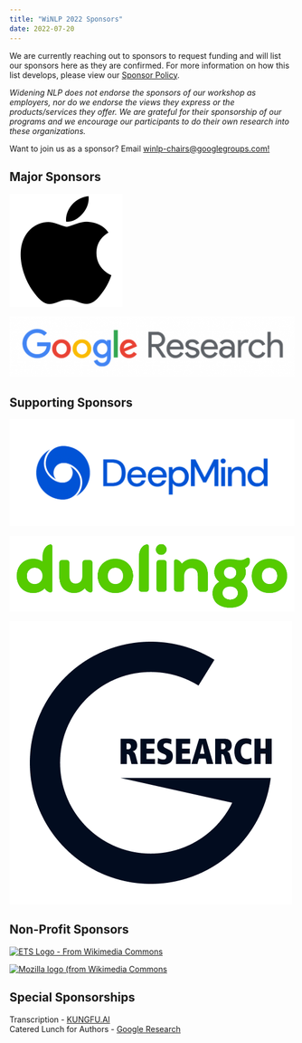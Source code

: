 ```yaml
---
title: "WiNLP 2022 Sponsors"
date: 2022-07-20
---
```


We are currently reaching out to sponsors to request funding and will list our sponsors here as they are confirmed. For more information on how this list develops, please view our [Sponsor Policy](http://www.winlp.org/sponsor-policy/ "Sponsor Policy").

_Widening NLP does not endorse the sponsors of our workshop as employers, nor do we endorse the views they express or the products/services they offer. We are grateful for their sponsorship of our programs and we encourage our participants to do their own research into these organizations._

Want to join us as a sponsor? Email [winlp-chairs@googlegroups.com!](winlp-chairs@googlegroups.com)

## Major Sponsors

![Apple logo in black](images/200px-Apple_logo_black.svg.png)

[![](images/2020-logo-googleresearch-1024x217.png)](https://research.google/)

## Supporting Sponsors

[![](images/2020-logo-deepmind-1024x385.png)](https://www.deepmind.com/)

[![Duolingo Logo](images/duolingo-e1620693760887.png)](https://www.duolingo.com/)

[![G Research Logo](images/g-research.png)](https://www.gresearch.co.uk/)

## Non-Profit Sponsors

[![ETS Logo - From Wikimedia Commons](images/1200px-ETS_Logo.svg.png)](https://www.ets.org)

[![Mozilla logo (from Wikimedia Commons](images/images)](https://foundation.mozilla.org/)

## Special Sponsorships

Transcription - [KUNGFU.AI](https://www.kungfu.ai/)  
Catered Lunch for Authors - [Google Research](https://research.google/)
